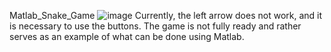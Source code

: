 Matlab_Snake_Game
![image](https://user-images.githubusercontent.com/115619988/204079510-20b5b920-8578-4288-827b-9b70ac50a2a2.png)
Currently, the left arrow does not work, and it is necessary to use the buttons. The game is not fully ready and rather serves as an example of what can be done using Matlab.
